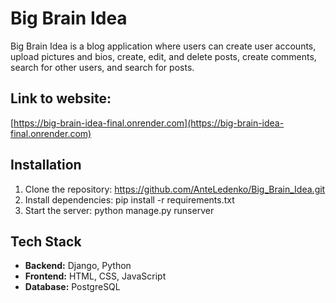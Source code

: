 # Big Brain Idea 

Big Brain Idea is a blog application where users can create user accounts, upload pictures and bios, create, edit, and delete posts, create comments, search for other users, and search for posts.

## Link to website:
[https://big-brain-idea-final.onrender.com](https://big-brain-idea-final.onrender.com)

## Installation
1. Clone the repository: https://github.com/AnteLedenko/Big_Brain_Idea.git
2. Install dependencies: pip install -r requirements.txt
3. Start the server: python manage.py runserver

## Tech Stack
- **Backend:** Django, Python
- **Frontend:** HTML, CSS, JavaScript
- **Database:** PostgreSQL